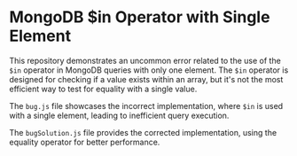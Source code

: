 # MongoDB $in Operator with Single Element
This repository demonstrates an uncommon error related to the use of the `$in` operator in MongoDB queries with only one element. The `$in` operator is designed for checking if a value exists within an array, but it's not the most efficient way to test for equality with a single value.

The `bug.js` file showcases the incorrect implementation, where `$in` is used with a single element, leading to inefficient query execution.

The `bugSolution.js` file provides the corrected implementation, using the equality operator for better performance.